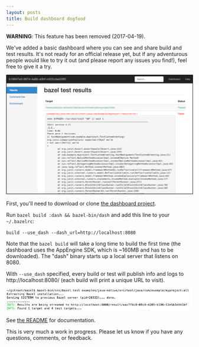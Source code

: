 ```yaml
---
layout: posts
title: Build dashboard dogfood
---
```


__WARNING__: This feature has been removed (2017-04-19).

We've added a basic dashboard where you can see and share build and test
results.  It's not ready for an official release yet, but if any adventurous
people would like to try it out (and please report any issues you find!), feel
free to give it a try.

<img src="/assets/dash.png" class="img-responsive" style="width: 800px; border: 1px solid black;"/>

First, you'll need to download or clone [the dashboard project](https://github.com/bazelbuild/dash).

Run `bazel build :dash && bazel-bin/dash` and add
this line to your `~/.bazelrc`:

```
build --use_dash --dash_url=http://localhost:8080
```

Note that the `bazel build` will take a long time to build the first time (the
dashboard uses the AppEngine SDK, which is ~160MB and has to be downloaded).
The "dash" binary starts up a local server that listens on 8080.

With `--use_dash` specified, every build or test will publish info and logs to
http://localhost:8080/ (each build will print a unique URL to visit).

<img src="/assets/dash-shell.png"/>

See [the README](https://github.com/bazelbuild/dash/blob/master/README.md)
for documentation.

This is very much a work in progress. Please let us know if you have any
questions, comments, or feedback.
